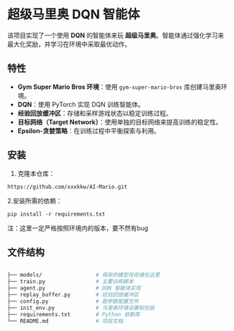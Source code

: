 # 超级马里奥 DQN 智能体

该项目实现了一个使用 **DQN** 的智能体来玩 **超级马里奥**。智能体通过强化学习来最大化奖励，并学习在环境中采取最优动作。

## 特性
- **Gym Super Mario Bros 环境**：使用 `gym-super-mario-bros` 库创建马里奥环境。
- **DQN**：使用 PyTorch 实现 DQN 训练智能体。
- **经验回放缓冲区**：存储和采样游戏状态以稳定训练过程。
- **目标网络（Target Network）**：使用单独的目标网络来提高训练的稳定性。
- **Epsilon-贪婪策略**：在训练过程中平衡探索与利用。

## 安装

1. 克隆本仓库：
```
https://github.com/xxxkkw/AI-Mario.git
```

2.安装所需的依赖：
```
pip install -r requirements.txt
```
注：这里一定严格按照环境内的版本，要不然有bug

## 文件结构
```bash

├── models/                 # 保存的模型将存储在这里
├── train.py                # 主要训练脚本
├── agent.py                # DQN 智能体实现
├── replay_buffer.py        # 经验回放缓冲区
├── config.py               # 超参数配置文件
├── init_env.py             # 马里奥环境设置和包装
├── requirements.txt        # Python 依赖库
└── README.md               # 项目文档
```



